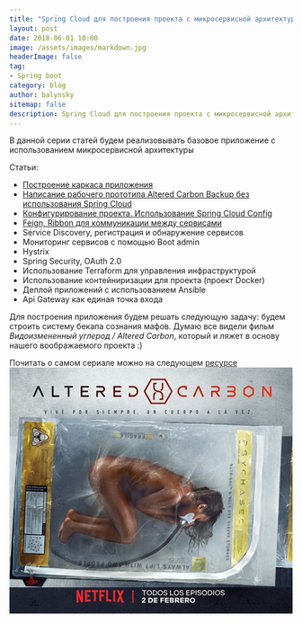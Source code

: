 ```yaml
---
title: "Spring Cloud для построения проекта с микросервисной архитектурой"
layout: post
date: 2018-06-01 10:00
image: /assets/images/markdown.jpg
headerImage: false
tag:
- Spring boot
category: blog
author: balynsky
sitemap: false
description: Spring Cloud для построения проекта с микросервисной архитектурой
---
```


В данной серии статей будем реализовывать базовое приложение с использованием
микросервисной архитектуры

Статьи:

- [Построение каркаса приложения][3]
- [Написание рабочего прототипа Altered Carbon Backup без использования Spring Cloud][4]
- [Конфигурирование проекта. Использование Spring Cloud Config][5]
- [Feign, Ribbon для коммуникации между сервисами][6]
- Service Discovery, регистрация и обнаружение сервисов
- Мониторинг сервисов с помощью Boot admin 
- Hystrix
- Spring Security, OAuth 2.0
- Использование Terraform для управления инфраструктурой
- Использование контейниризации для проекта (проект Docker)
- Деплой приложений с использованием Ansible
- Api Gateway как единая точка входа

Для построения приложения будем решать следующую задачу: будем строить систему бекапа сознания мафов. 
Думаю все видели фильм _Видоизмененный углерод / Altered Carbon_, который и ляжет в основу 
нашего воображаемого проекта  :)


Почитать о самом сериале можно на следующем [ресурсе][2]
![Markdowm Image][1]


[1]: /assets/images/posts/2018-06-01/AlteredCarbon.jpg
[2]: https://meduza.io/feature/2018/02/11/vidoizmenennyy-uglerod-seks-nasilie-i-pogruzhenie-v-led
[3]: /spring-cloud-project-structure
[4]: /ac-backup-project-without-cloud
[5]: /ac-backup-project-config-server
[6]: /ac-backup-project-feign-ribbon
